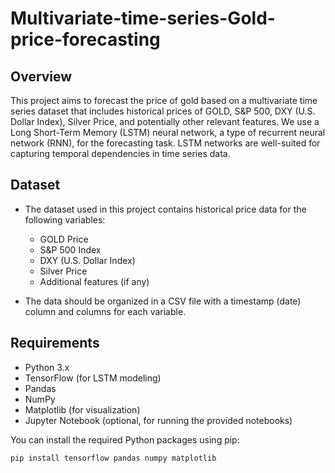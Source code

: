 # Multivariate-time-series-Gold-price-forecasting
## Overview

This project aims to forecast the price of gold based on a multivariate time series dataset that includes historical prices of GOLD, S&P 500, DXY (U.S. Dollar Index), Silver Price, and potentially other relevant features. We use a Long Short-Term Memory (LSTM) neural network, a type of recurrent neural network (RNN), for the forecasting task. LSTM networks are well-suited for capturing temporal dependencies in time series data.

## Dataset

- The dataset used in this project contains historical price data for the following variables:
  - GOLD Price
  - S&P 500 Index
  - DXY (U.S. Dollar Index)
  - Silver Price
  - Additional features (if any)

- The data should be organized in a CSV file with a timestamp (date) column and columns for each variable.

## Requirements

- Python 3.x
- TensorFlow (for LSTM modeling)
- Pandas
- NumPy
- Matplotlib (for visualization)
- Jupyter Notebook (optional, for running the provided notebooks)

You can install the required Python packages using pip:

```bash
pip install tensorflow pandas numpy matplotlib
